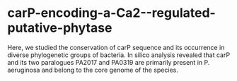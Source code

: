 # carP-encoding-a-Ca2--regulated-putative-phytase
Here, we studied the conservation of carP sequence and its occurrence in diverse phylogenetic groups of bacteria. In silico analysis revealed that carP and its two paralogues PA2017 and PA0319 are primarily present in P. aeruginosa and belong to the core genome of the species.
